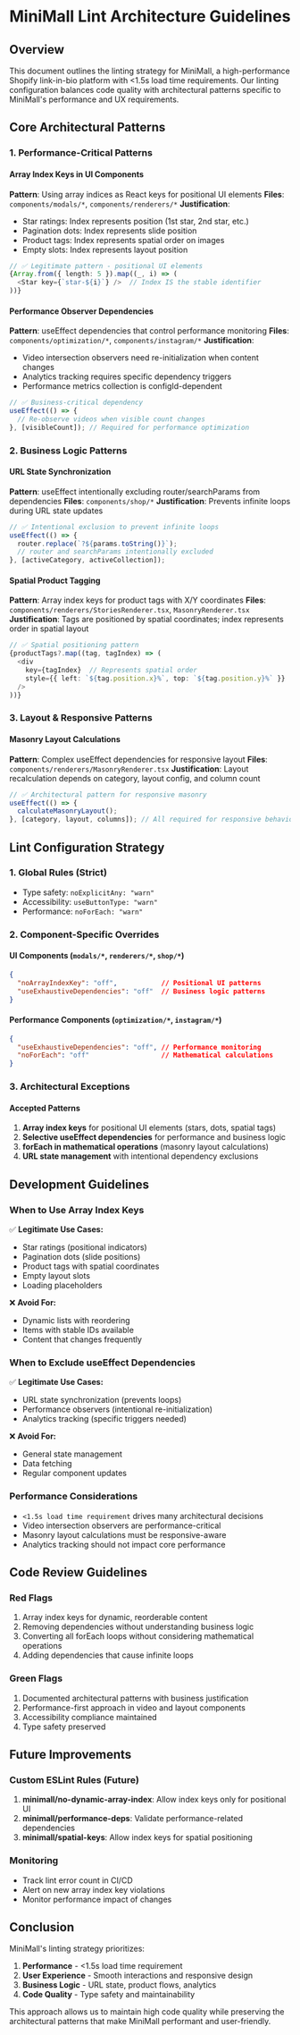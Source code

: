 # MiniMall Lint Architecture Guidelines

## Overview

This document outlines the linting strategy for MiniMall, a high-performance Shopify link-in-bio platform with <1.5s load time requirements. Our linting configuration balances code quality with architectural patterns specific to MiniMall's performance and UX requirements.

## Core Architectural Patterns

### 1. Performance-Critical Patterns

#### Array Index Keys in UI Components
**Pattern**: Using array indices as React keys for positional UI elements
**Files**: `components/modals/*`, `components/renderers/*`
**Justification**: 
- Star ratings: Index represents position (1st star, 2nd star, etc.)
- Pagination dots: Index represents slide position
- Product tags: Index represents spatial order on images
- Empty slots: Index represents layout position

```typescript
// ✅ Legitimate pattern - positional UI elements
{Array.from({ length: 5 }).map((_, i) => (
  <Star key={`star-${i}`} />  // Index IS the stable identifier
))}
```

#### Performance Observer Dependencies
**Pattern**: useEffect dependencies that control performance monitoring
**Files**: `components/optimization/*`, `components/instagram/*`
**Justification**: 
- Video intersection observers need re-initialization when content changes
- Analytics tracking requires specific dependency triggers
- Performance metrics collection is configId-dependent

```typescript
// ✅ Business-critical dependency
useEffect(() => {
  // Re-observe videos when visible count changes
}, [visibleCount]); // Required for performance optimization
```

### 2. Business Logic Patterns

#### URL State Synchronization
**Pattern**: useEffect intentionally excluding router/searchParams from dependencies
**Files**: `components/shop/*`
**Justification**: Prevents infinite loops during URL state updates

```typescript
// ✅ Intentional exclusion to prevent infinite loops
useEffect(() => {
  router.replace(`?${params.toString()}`);
  // router and searchParams intentionally excluded
}, [activeCategory, activeCollection]);
```

#### Spatial Product Tagging
**Pattern**: Array index keys for product tags with X/Y coordinates
**Files**: `components/renderers/StoriesRenderer.tsx`, `MasonryRenderer.tsx`
**Justification**: Tags are positioned by spatial coordinates; index represents order in spatial layout

```typescript
// ✅ Spatial positioning pattern
{productTags?.map((tag, tagIndex) => (
  <div 
    key={tagIndex}  // Represents spatial order
    style={{ left: `${tag.position.x}%`, top: `${tag.position.y}%` }}
  />
))}
```

### 3. Layout & Responsive Patterns

#### Masonry Layout Calculations
**Pattern**: Complex useEffect dependencies for responsive layout
**Files**: `components/renderers/MasonryRenderer.tsx`
**Justification**: Layout recalculation depends on category, layout config, and column count

```typescript
// ✅ Architectural pattern for responsive masonry
useEffect(() => {
  calculateMasonryLayout();
}, [category, layout, columns]); // All required for responsive behavior
```

## Lint Configuration Strategy

### 1. Global Rules (Strict)
- Type safety: `noExplicitAny: "warn"`
- Accessibility: `useButtonType: "warn"`
- Performance: `noForEach: "warn"`

### 2. Component-Specific Overrides

#### UI Components (`modals/*`, `renderers/*`, `shop/*`)
```json
{
  "noArrayIndexKey": "off",           // Positional UI patterns
  "useExhaustiveDependencies": "off"  // Business logic patterns
}
```

#### Performance Components (`optimization/*`, `instagram/*`)  
```json
{
  "useExhaustiveDependencies": "off", // Performance monitoring
  "noForEach": "off"                  // Mathematical calculations
}
```

### 3. Architectural Exceptions

#### Accepted Patterns
1. **Array index keys** for positional UI elements (stars, dots, spatial tags)
2. **Selective useEffect dependencies** for performance and business logic
3. **forEach in mathematical operations** (masonry layout calculations)
4. **URL state management** with intentional dependency exclusions

## Development Guidelines

### When to Use Array Index Keys
✅ **Legitimate Use Cases:**
- Star ratings (positional indicators)
- Pagination dots (slide positions) 
- Product tags with spatial coordinates
- Empty layout slots
- Loading placeholders

❌ **Avoid For:**
- Dynamic lists with reordering
- Items with stable IDs available
- Content that changes frequently

### When to Exclude useEffect Dependencies
✅ **Legitimate Use Cases:**
- URL state synchronization (prevents loops)
- Performance observers (intentional re-initialization)
- Analytics tracking (specific triggers needed)

❌ **Avoid For:**
- General state management
- Data fetching
- Regular component updates

### Performance Considerations
- `<1.5s load time requirement` drives many architectural decisions
- Video intersection observers are performance-critical
- Masonry layout calculations must be responsive-aware
- Analytics tracking should not impact core performance

## Code Review Guidelines

### Red Flags
1. Array index keys for dynamic, reorderable content
2. Removing dependencies without understanding business logic
3. Converting all forEach loops without considering mathematical operations
4. Adding dependencies that cause infinite loops

### Green Flags  
1. Documented architectural patterns with business justification
2. Performance-first approach in video and layout components
3. Accessibility compliance maintained
4. Type safety preserved

## Future Improvements

### Custom ESLint Rules (Future)
1. **minimall/no-dynamic-array-index**: Allow index keys only for positional UI
2. **minimall/performance-deps**: Validate performance-related dependencies
3. **minimall/spatial-keys**: Allow index keys for spatial positioning

### Monitoring
- Track lint error count in CI/CD
- Alert on new array index key violations
- Monitor performance impact of changes

## Conclusion

MiniMall's linting strategy prioritizes:
1. **Performance** - <1.5s load time requirement
2. **User Experience** - Smooth interactions and responsive design  
3. **Business Logic** - URL state, product flows, analytics
4. **Code Quality** - Type safety and maintainability

This approach allows us to maintain high code quality while preserving the architectural patterns that make MiniMall performant and user-friendly.